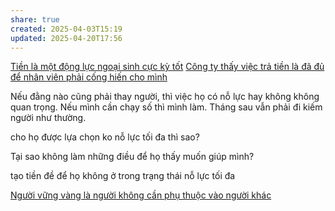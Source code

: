```yaml
---
share: true
created: 2025-04-03T15:19
updated: 2025-04-20T17:56
---
```

[Tiền là một động lực ngoại sinh cực kỳ tốt](../../../%E2%9A%A1Hi%E1%BB%83u%20bi%E1%BA%BFt%20s%C3%A2u/Kinh%20t%E1%BA%BF/Kinh%20t%E1%BA%BF%20h%E1%BB%8Dc%20t%C3%A2m%20l%C3%BD/Ti%E1%BB%81n%20l%C3%A0%20m%E1%BB%99t%20%C4%91%E1%BB%99ng%20l%E1%BB%B1c%20ngo%E1%BA%A1i%20sinh%20c%E1%BB%B1c%20k%E1%BB%B3%20t%E1%BB%91t.md)
[Công ty thấy việc trả tiền là đã đủ để nhân viên phải cống hiến cho mình](../../../%E2%9A%A1Hi%E1%BB%83u%20bi%E1%BA%BFt%20s%C3%A2u/%C4%90%E1%BA%A1o%20%C4%91%E1%BB%A9c,%20ph%C3%A1p%20lu%E1%BA%ADt.%20Ch%E1%BB%A7%20ngh%C4%A9a%20t%C3%A2n%20t%E1%BB%B1%20do/T%C6%B0%20b%E1%BA%A3n,%20t%C3%A2n%20t%E1%BB%B1%20do/C%C3%B4ng%20ty%20th%E1%BA%A5y%20vi%E1%BB%87c%20tr%E1%BA%A3%20ti%E1%BB%81n%20l%C3%A0%20%C4%91%C3%A3%20%C4%91%E1%BB%A7%20%C4%91%E1%BB%83%20nh%C3%A2n%20vi%C3%AAn%20ph%E1%BA%A3i%20c%E1%BB%91ng%20hi%E1%BA%BFn%20cho%20m%C3%ACnh.md)

Nếu đằng nào cũng phải thay người, thì việc họ có nỗ lực hay không không quan trọng. Nếu mình cần chạy số thì mình làm. Tháng sau vẫn phải đi kiếm người như thường. 

cho họ được lựa chọn ko nỗ lực tối đa thì sao?

Tại sao không làm những điều để họ thấy muốn giúp mình? 

tạo tiền đề để họ không ở trong trạng thái nỗ lực tối đa

[Người vững vàng là người không cần phụ thuộc vào người khác](./Ng%C6%B0%E1%BB%9Di%20v%E1%BB%AFng%20v%C3%A0ng%20l%C3%A0%20ng%C6%B0%E1%BB%9Di%20kh%C3%B4ng%20c%E1%BA%A7n%20ph%E1%BB%A5%20thu%E1%BB%99c%20v%C3%A0o%20ng%C6%B0%E1%BB%9Di%20kh%C3%A1c.md)